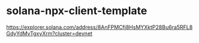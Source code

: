 # solana-npx-client-template

https://explorer.solana.com/address/8AnFPMCfj8HsMYXktP28Bu6ra5RFL8GdyYdMvTgxyXrm?cluster=devnet